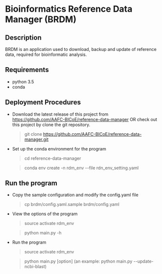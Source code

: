 # Bioinformatics Reference Data Manager (BRDM)

## Description
BRDM is an application used to download, backup and update of 
reference data, required for bioinformatic analysis.

## Requirements

* python 3.5
* conda

## Deployment Procedures

* Download the latest release of this project from https://github.com/AAFC-BICoE/reference-data-manager
  OR check out this project by clone the git repository.
  > git clone https://github.com/AAFC-BICoE/reference-data-manager.git

* Set up the conda environment for the program
  > cd reference-data-manager

  > conda env create -n rdm_env --file rdn_env_setting.yaml 

## Run the program

* Copy the sample configuration and modify the config.yaml file
  > cp brdm/config.yaml.sample brdm/config.yaml

* View the options of the program
  > source activate rdm_env

  > python main.py -h

* Run the program
  > source activate rdm_env

  > python main.py [option]
  (an example: python main.py --update-ncbi-blast)

  

